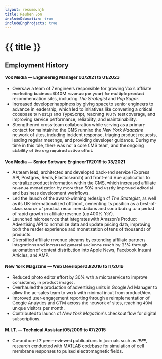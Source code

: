 ```yaml
---
layout: resume.njk
title: Reuben Son
includeEducation: true
includeEngProjects: true
---
```

# {{ title }}

## Employment History
<!-- #### Sabbatical <span class="resume-item-date">01/2023 to Present</span>
- Taking time to introspect on technology, human life, and alignment betweeen my long-term personal and professional aspirations. In the process, built multiple projects and attended a programming retreat at Recurse Center — [link](https://medium.com/@reubenson/archives-ai-and-music-of-the-early-web-9b2f51fdef47). -->

#### Vox Media — Engineering Manager <span class="resume-item-date">03/2021 to 01/2023</span>
- Oversaw a team of 7 engineers responsible for growing Vox’s affiliate marketing business ($40M revenue per year) for multiple product recommendation sites, including _The Strategist_ and _Pop Sugar_.
- Increased developer happiness by giving space to senior engineers to advance in leadership, which led to initiatives like converting a critical codebase to Nest.js and TypeScript, reaching 100% test coverage, and improving service performance, reliability, and maintainability.
- Strengthened cross-team collaboration while serving as a primary contact for maintaining the CMS running the _New York Magazine_ network of sites, including incident response, triaging product requests, leading regular meetings, and providing developer guidance. During my time in this role, there was not a core CMS team, and the ongoing stability of the org required active effort.
<!-- - Partnered with the product manager to develop product roadmaps, balance stakeholder priorities against internal team initiatives, and refine team processes, all of which optimized workflows and improved team morale while moving forward on critical project timelines. -->

#### Vox Media — Senior Software Engineer<span class="resume-item-date">11/2019 to 03/2021</span>
- As team lead, architected and developed back-end service (Express API, Postgres, Redis, Elasticsearch) and front-end Vue application to centralize product information within the CMS, which increased affiliate revenue monetization by more than 50% and vastly improved editorial and business development workflows.
- Led the launch of the award-winning redesign of _The Strategist_, as well as its UK-internationalized offshoot, cementing its position as a best-of-class source of product recommendations and contributing to a period of rapid growth in affiliate revenue (up 400% YoY).
- Launched microservice that integrates with Amazon’s Product Advertising API to normalize data and update pricing data, improving both the reader experience and monetization of tens of thousands of products.
- Diversified affiliate revenue streams by extending affiliate partners integrations and increased general audience reach by 25% through automation of content distribution into Apple News, Facebook Instant Articles, and AMP.

#### New York Magazine — Web Developer<span class="resume-item-date">03/2016 to 11/2019</span>
- Reduced photo editor effort by 30% with a microservice to improve consistency in product images.
- Overhauled the production of advertising units in Google Ad Manager to allow the ad-sales team to work with minimal input from product/dev.
- Improved user-engagement reporting through a reimplementation of Google Analytics and GTM across the network of sites, reaching 40M unique visitors per month.
- Contributed to launch of _New York Magazine_'s checkout flow for digital subscriptions.
<!-- - Built 10+ custom interactives for editorial and branded content teams. -->

#### M.I.T. — Technical Assistant<span class="resume-item-date">05/2009 to 07/2015</span>
- Co-authored 7 peer-reviewed publications in journals such as _IEEE_, research conducted with MATLAB codebase for simulation of cell membrane responses to pulsed electromagnetic fields.